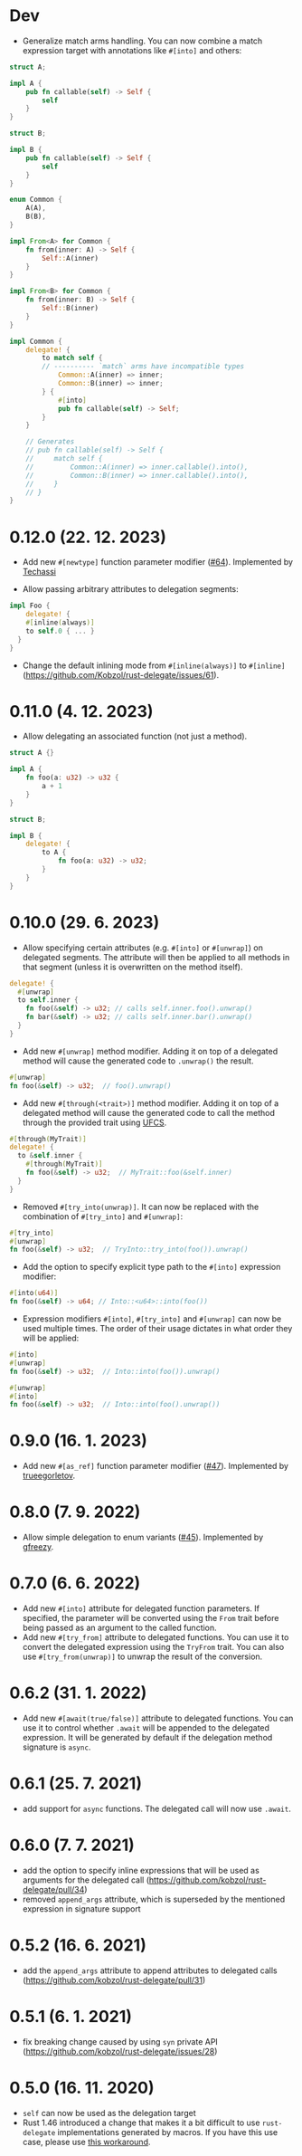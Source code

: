 # Dev

- Generalize match arms handling. You can now combine a match expression target with annotations like `#[into]` and
  others:

```rust
struct A;

impl A {
    pub fn callable(self) -> Self {
        self
    }
}

struct B;

impl B {
    pub fn callable(self) -> Self {
        self
    }
}

enum Common {
    A(A),
    B(B),
}

impl From<A> for Common {
    fn from(inner: A) -> Self {
        Self::A(inner)
    }
}

impl From<B> for Common {
    fn from(inner: B) -> Self {
        Self::B(inner)
    }
}

impl Common {
    delegate! {
        to match self {
        // ---------- `match` arms have incompatible types
            Common::A(inner) => inner;
            Common::B(inner) => inner;
        } {
            #[into]
            pub fn callable(self) -> Self;
        }
    }

    // Generates
    // pub fn callable(self) -> Self {
    //     match self {
    //         Common::A(inner) => inner.callable().into(),
    //         Common::B(inner) => inner.callable().into(),
    //     }
    // }
}
```

# 0.12.0 (22. 12. 2023)

- Add new `#[newtype]` function parameter modifier ([#64](https://github.com/Kobzol/rust-delegate/pull/64)).
  Implemented by [Techassi](https://github.com/Techassi)

- Allow passing arbitrary attributes to delegation segments:

```rust
impl Foo {
    delegate! {
    #[inline(always)]
    to self.0 { ... }
  }
}
```

- Change the default inlining mode from `#[inline(always)]`
  to `#[inline]` (https://github.com/Kobzol/rust-delegate/issues/61).

# 0.11.0 (4. 12. 2023)

- Allow delegating an associated function (not just a method).

```rust
struct A {}

impl A {
    fn foo(a: u32) -> u32 {
        a + 1
    }
}

struct B;

impl B {
    delegate! {
        to A {
            fn foo(a: u32) -> u32;
        }
    }
}
```

# 0.10.0 (29. 6. 2023)

- Allow specifying certain attributes (e.g. `#[into]` or `#[unwrap]`) on delegated segments.
  The attribute will then be applied to all methods in that segment (unless it is overwritten on the method itself).

```rust
delegate! {
  #[unwrap]
  to self.inner {
    fn foo(&self) -> u32; // calls self.inner.foo().unwrap()
    fn bar(&self) -> u32; // calls self.inner.bar().unwrap()
  }
}
```

- Add new `#[unwrap]` method modifier. Adding it on top of a delegated method will cause the generated
  code to `.unwrap()` the result.

```rust
#[unwrap]
fn foo(&self) -> u32;  // foo().unwrap()
```

- Add new `#[through(<trait>)]` method modifier. Adding it on top of a delegated method will cause the generated
  code to call the method through the provided trait
  using [UFCS](https://doc.rust-lang.org/reference/expressions/call-expr.html#disambiguating-function-calls).

```rust
#[through(MyTrait)]
delegate! {
  to &self.inner {
    #[through(MyTrait)]
    fn foo(&self) -> u32;  // MyTrait::foo(&self.inner)
  }
}
```

- Removed `#[try_into(unwrap)]`. It can now be replaced with the combination of `#[try_into]` and `#[unwrap]`:

```rust
#[try_into]
#[unwrap]
fn foo(&self) -> u32;  // TryInto::try_into(foo()).unwrap()
```

- Add the option to specify explicit type path to the `#[into]` expression modifier:

```rust
#[into(u64)]
fn foo(&self) -> u64; // Into::<u64>::into(foo())
```

- Expression modifiers `#[into]`, `#[try_into]` and `#[unwrap]` can now be used multiple times. The order
  of their usage dictates in what order they will be applied:

```rust
#[into]
#[unwrap]
fn foo(&self) -> u32;  // Into::into(foo()).unwrap()

#[unwrap]
#[into]
fn foo(&self) -> u32;  // Into::into(foo().unwrap())
```

# 0.9.0 (16. 1. 2023)

- Add new `#[as_ref]` function parameter modifier ([#47](https://github.com/Kobzol/rust-delegate/pull/47)).
  Implemented by [trueegorletov](https://github.com/trueegorletov).

# 0.8.0 (7. 9. 2022)

- Allow simple delegation to enum variants ([#45](https://github.com/Kobzol/rust-delegate/pull/45)).
  Implemented by [gfreezy](https://github.com/gfreezy).

# 0.7.0 (6. 6. 2022)

- Add new `#[into]` attribute for delegated function parameters. If specified, the parameter will be
  converted using the `From` trait before being passed as an argument to the called function.
- Add new `#[try_from]` attribute to delegated functions. You can use it to convert the delegated
  expression using the `TryFrom` trait. You can also use `#[try_from(unwrap)]` to unwrap the result of
  the conversion.

# 0.6.2 (31. 1. 2022)

- Add new `#[await(true/false)]` attribute to delegated functions. You can use it to control whether
  `.await` will be appended to the delegated expression. It will be generated by default if the delegation
  method signature is `async`.

# 0.6.1 (25. 7. 2021)

- add support for `async` functions. The delegated call will now use `.await`.

# 0.6.0 (7. 7. 2021)

- add the option to specify inline expressions that will be used as arguments for the delegated
  call (https://github.com/kobzol/rust-delegate/pull/34)
- removed `append_args` attribute, which is superseded by the mentioned expression in signature support

# 0.5.2 (16. 6. 2021)

- add the `append_args` attribute to append attributes to delegated
  calls (https://github.com/kobzol/rust-delegate/pull/31)

# 0.5.1 (6. 1. 2021)

- fix breaking change caused by using `syn` private API (https://github.com/kobzol/rust-delegate/issues/28)

# 0.5.0 (16. 11. 2020)

- `self` can now be used as the delegation target
- Rust 1.46 introduced a change that makes it a bit difficult to use `rust-delegate` implementations
  generated by macros. If you have this use case, please
  use [this workaround](https://github.com/kobzol/rust-delegate/issues/25#issuecomment-716774685).
